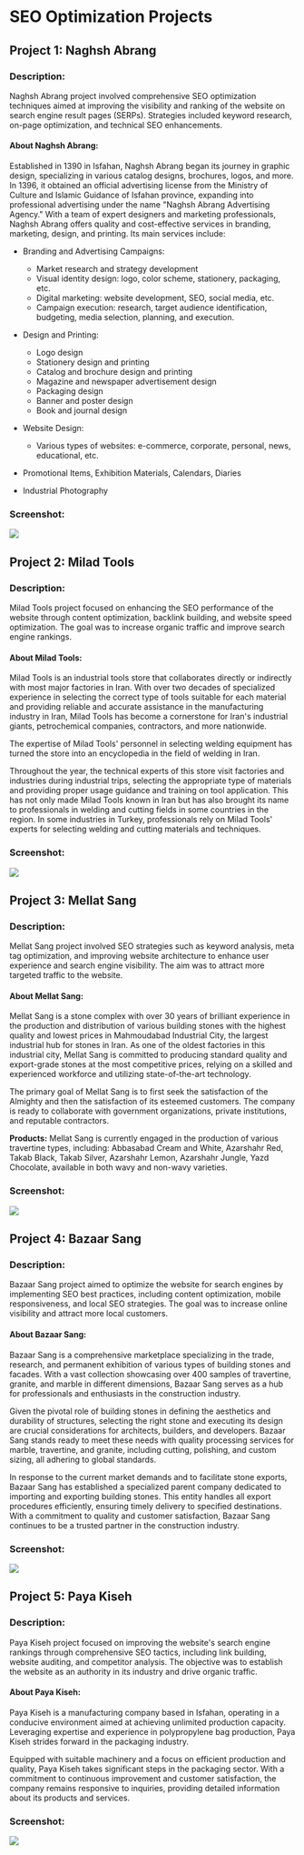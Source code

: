 # SEO Optimization Projects

## Project 1: Naghsh Abrang
### Description:
Naghsh Abrang project involved comprehensive SEO optimization techniques aimed at improving the visibility and ranking of the website on search engine result pages (SERPs). Strategies included keyword research, on-page optimization, and technical SEO enhancements.

#### About Naghsh Abrang:
Established in 1390 in Isfahan, Naghsh Abrang began its journey in graphic design, specializing in various catalog designs, brochures, logos, and more. In 1396, it obtained an official advertising license from the Ministry of Culture and Islamic Guidance of Isfahan province, expanding into professional advertising under the name "Naghsh Abrang Advertising Agency." With a team of expert designers and marketing professionals, Naghsh Abrang offers quality and cost-effective services in branding, marketing, design, and printing. Its main services include:

* Branding and Advertising Campaigns:
  - Market research and strategy development
  - Visual identity design: logo, color scheme, stationery, packaging, etc.
  - Digital marketing: website development, SEO, social media, etc.
  - Campaign execution: research, target audience identification, budgeting, media selection, planning, and execution.

* Design and Printing:
  - Logo design
  - Stationery design and printing
  - Catalog and brochure design and printing
  - Magazine and newspaper advertisement design
  - Packaging design
  - Banner and poster design
  - Book and journal design

* Website Design:
  - Various types of websites: e-commerce, corporate, personal, news, educational, etc.

* Promotional Items, Exhibition Materials, Calendars, Diaries
* Industrial Photography

### Screenshot:
<img src="https://github.com/Xant-IR/Portfolio/blob/main/01.WebDevelopment/02.SEO/screenshots/n-abrang-com.png"/>


## Project 2: Milad Tools
### Description:
Milad Tools project focused on enhancing the SEO performance of the website through content optimization, backlink building, and website speed optimization. The goal was to increase organic traffic and improve search engine rankings.

#### About Milad Tools:
Milad Tools is an industrial tools store that collaborates directly or indirectly with most major factories in Iran. With over two decades of specialized experience in selecting the correct type of tools suitable for each material and providing reliable and accurate assistance in the manufacturing industry in Iran, Milad Tools has become a cornerstone for Iran's industrial giants, petrochemical companies, contractors, and more nationwide.

The expertise of Milad Tools' personnel in selecting welding equipment has turned the store into an encyclopedia in the field of welding in Iran.

Throughout the year, the technical experts of this store visit factories and industries during industrial trips, selecting the appropriate type of materials and providing proper usage guidance and training on tool application. This has not only made Milad Tools known in Iran but has also brought its name to professionals in welding and cutting fields in some countries in the region. In some industries in Turkey, professionals rely on Milad Tools' experts for selecting welding and cutting materials and techniques.

### Screenshot:
<img src="https://github.com/Xant-IR/Portfolio/blob/main/01.WebDevelopment/02.SEO/screenshots/miladtools-ir.png"/>


## Project 3: Mellat Sang
### Description:
Mellat Sang project involved SEO strategies such as keyword analysis, meta tag optimization, and improving website architecture to enhance user experience and search engine visibility. The aim was to attract more targeted traffic to the website.

#### About Mellat Sang:
Mellat Sang is a stone complex with over 30 years of brilliant experience in the production and distribution of various building stones with the highest quality and lowest prices in Mahmoudabad Industrial City, the largest industrial hub for stones in Iran. As one of the oldest factories in this industrial city, Mellat Sang is committed to producing standard quality and export-grade stones at the most competitive prices, relying on a skilled and experienced workforce and utilizing state-of-the-art technology.

The primary goal of Mellat Sang is to first seek the satisfaction of the Almighty and then the satisfaction of its esteemed customers. The company is ready to collaborate with government organizations, private institutions, and reputable contractors.

**Products:** Mellat Sang is currently engaged in the production of various travertine types, including: Abbasabad Cream and White, Azarshahr Red, Takab Black, Takab Silver, Azarshahr Lemon, Azarshahr Jungle, Yazd Chocolate, available in both wavy and non-wavy varieties.

### Screenshot:
<img src="https://github.com/Xant-IR/Portfolio/blob/main/01.WebDevelopment/02.SEO/screenshots/mellatsang-ir.png"/>


## Project 4: Bazaar Sang
### Description:
Bazaar Sang project aimed to optimize the website for search engines by implementing SEO best practices, including content optimization, mobile responsiveness, and local SEO strategies. The goal was to increase online visibility and attract more local customers.

#### About Bazaar Sang:

Bazaar Sang is a comprehensive marketplace specializing in the trade, research, and permanent exhibition of various types of building stones and facades. With a vast collection showcasing over 400 samples of travertine, granite, and marble in different dimensions, Bazaar Sang serves as a hub for professionals and enthusiasts in the construction industry.

Given the pivotal role of building stones in defining the aesthetics and durability of structures, selecting the right stone and executing its design are crucial considerations for architects, builders, and developers. Bazaar Sang stands ready to meet these needs with quality processing services for marble, travertine, and granite, including cutting, polishing, and custom sizing, all adhering to global standards.

In response to the current market demands and to facilitate stone exports, Bazaar Sang has established a specialized parent company dedicated to importing and exporting building stones. This entity handles all export procedures efficiently, ensuring timely delivery to specified destinations. With a commitment to quality and customer satisfaction, Bazaar Sang continues to be a trusted partner in the construction industry.

### Screenshot:
<img src="https://github.com/Xant-IR/Portfolio/blob/main/01.WebDevelopment/02.SEO/screenshots/bazaarsang-com.png"/>


## Project 5: Paya Kiseh
### Description:
Paya Kiseh project focused on improving the website's search engine rankings through comprehensive SEO tactics, including link building, website auditing, and competitor analysis. The objective was to establish the website as an authority in its industry and drive organic traffic.

#### About Paya Kiseh:

Paya Kiseh is a manufacturing company based in Isfahan, operating in a conducive environment aimed at achieving unlimited production capacity. Leveraging expertise and experience in polypropylene bag production, Paya Kiseh strides forward in the packaging industry.

Equipped with suitable machinery and a focus on efficient production and quality, Paya Kiseh takes significant steps in the packaging sector. With a commitment to continuous improvement and customer satisfaction, the company remains responsive to inquiries, providing detailed information about its products and services.

### Screenshot:
<img src="https://github.com/Xant-IR/Portfolio/blob/main/01.WebDevelopment/02.SEO/screenshots/payakiseh-com.png"/>

